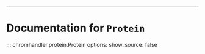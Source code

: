---


# Documentation for `Protein`

::: chromhandler.protein.Protein
    options:
      show_source: false